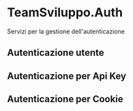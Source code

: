# TeamSviluppo.Auth
Servizi per la gestione dell'autenticazione 

## Autenticazione utente

## Autenticazione per Api Key

## Autenticazione per Cookie